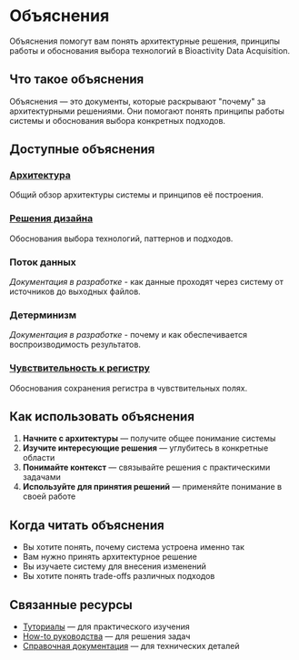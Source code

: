 # Объяснения

Объяснения помогут вам понять архитектурные решения, принципы работы и обоснования выбора технологий в Bioactivity Data Acquisition.

## Что такое объяснения

Объяснения — это документы, которые раскрывают "почему" за архитектурными решениями. Они помогают понять принципы работы системы и обоснования выбора конкретных подходов.

## Доступные объяснения

### [Архитектура](architecture.md)

Общий обзор архитектуры системы и принципов её построения.

### [Решения дизайна](design-decisions.md)

Обоснования выбора технологий, паттернов и подходов.

### Поток данных

*Документация в разработке* - как данные проходят через систему от источников до выходных файлов.

### Детерминизм

*Документация в разработке* - почему и как обеспечивается воспроизводимость результатов.

### [Чувствительность к регистру](case-sensitivity.md)

Обоснования сохранения регистра в чувствительных полях.

## Как использовать объяснения

1. **Начните с архитектуры** — получите общее понимание системы
2. **Изучите интересующие решения** — углубитесь в конкретные области
3. **Понимайте контекст** — связывайте решения с практическими задачами
4. **Используйте для принятия решений** — применяйте понимание в своей работе

## Когда читать объяснения

- Вы хотите понять, почему система устроена именно так
- Вам нужно принять архитектурное решение
- Вы изучаете систему для внесения изменений
- Вы хотите понять trade-offs различных подходов

## Связанные ресурсы

- [Туториалы](../tutorials/index.md) — для практического изучения
- [How-to руководства](../how-to/index.md) — для решения задач
- [Справочная документация](../reference/index.md) — для технических деталей
